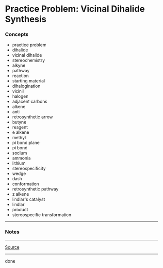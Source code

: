 # Practice Problem: Vicinal Dihalide Synthesis

### Concepts

- practice problem
- dihalide
- vicinal dihalide
- stereochemistry
- alkyne
- pathway
- reaction
- starting material
- dihalogination
- vicinil
- halogen
- adjacent carbons
- alkene
- anti
- retrosynthetic arrow
- butyne
- reagent
- e alkene
- methyl
- pi bond plane
- pi bond
- sodium
- ammonia
- lithium
- stereospecificity
- wedge
- dash
- conformation
- retrosynthetic pathway
- z alkene
- lindlar's catalyst
- lindlar
- product
- stereospecific transformation

---

### Notes

---

[Source](https://youtu.be/pBAZ1P-8fnA)

---

done